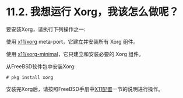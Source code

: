# 11.2. 我想运行 Xorg，我该怎么做呢？

要安装Xorg，请执行下列操作之一:

使用 [x11/xorg](https://cgit.freebsd.org/ports/tree/x11/xorg/pkg-descr) meta-port，它建立并安装所有 Xorg 组件。

使用 [x11/xorg-minimal](https://cgit.freebsd.org/ports/tree/x11/xorg-minimal/pkg-descr)，它只建立和安装必要的 Xorg 组件。

从FreeBSD软件包中安装Xorg:

```
# pkg install xorg
```

安装完Xorg后，请按照FreeBSD手册中[X11配置](https://docs.freebsd.org/en/books/handbook/#x-config)一节的说明进行操作。
